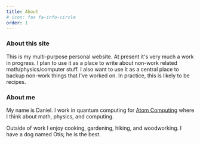 ```yaml
---
title: About
# icon: fas fa-info-circle
order: 1
---
```


### About this site

This is my multi-purpose personal website. At present it's very much a work in progress. I plan to use it as a place to write about non-work related math/physics/computer stuff. I also want to use it as a central place to backup non-work things that I've worked on. In practice, this is likely to be recipes.

### About me

My name is Daniel. I work in quantum computing for [Atom Computing](https://www.atom-computing.com) where I think about math, physics, and computing.  

Outside of work I enjoy cooking, gardening, hiking, and woodworking. I have a dog named Otis; he is the best.


